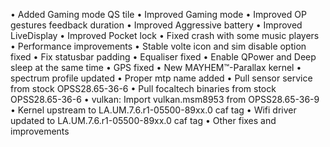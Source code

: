 • Added Gaming mode QS tile
• Improved Gaming mode
• Improved OP gestures feedback duration
• Improved Aggressive battery
• Improved LiveDisplay
• Improved Pocket lock
• Fixed crash with some music players
• Performance improvements
• Stable volte icon and sim disable option fixed
• Fix statusbar padding
• Equaliser fixed
• Enable QPower and Deep sleep at the same time
• GPS fixed
• New MAYHEM™-Parallax kernel 
• spectrum profile updated
• Proper mtp name added
• Pull sensor service from stock OPSS28.65-36-6 
• Pull focaltech binaries from stock OPSS28.65-36-6 
• vulkan: Import vulkan.msm8953 from OPSS28.65-36-9
• Kernel upstream to LA.UM.7.6.r1-05500-89xx.0 caf tag
• Wifi driver updated to LA.UM.7.6.r1-05500-89xx.0 caf tag
• Other fixes and improvements
